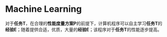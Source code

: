 # Machine Learning

对于**任务T**，在合理的**性能度量方案P**的前提下，计算机程序可以自主学习**任务T**的**经验E**；随着提供合适，优质，大量的**经验E**；该程序对于**任务T**的性能逐步提高。
